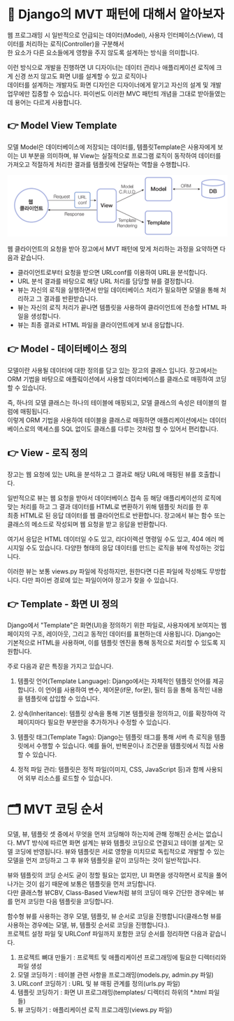 # 🤔 Django의 MVT 패턴에 대해서 알아보자

웹 프로그래밍 시 일반적으로 언급되는 데이터(Model), 사용자 인터페이스(View), 데이터를 처리하는 로직(Controller)을 구분해서  
한 요소가 다른 요소들에게 영향을 주지 않도록 설계하는 방식을 의미합니다.

이런 방식으로 개발을 진행하면 UI 디자이너는 데이터 관리나 애플리케이션 로직에 크게 신경 쓰지 않고도 화면 UI를 설계할 수 있고 로직이나  
데이터를 설계하는 개발자도 화면 디자인은 디자이너에게 맡기고 자신의 설계 및 개발 업무에만 집중할 수 있습니다. 파이썬도 이러한 MVC 패턴틔 개념을 그대로 받아들였는데 용어는 다르게 사용합니다.

## 👉 Model View Template

모델 Model은 데이터베이스에 저장되는 데이터를, 템플릿Template은 사용자에게 보이는 UI 부분을 의미하며, 뷰 View는 실질적으로 프로그램 로직이 동작하여 데이터를 가져오고 적절하게 처리한 결과를 템플릿에 전달하는 역할을 수행합니다.

![Alt text](./img/MVT.png)

웹 클라이언트의 요청을 받아 장고에서 MVT 패턴에 맞게 처리하는 과정을 요약하면 다음과 같습니다.

- 클라이언트로부터 요청을 받으면 URLconf를 이용하여 URL을 분석합니다.
- URL 분석 결과를 바탕으로 해당 URL 처리를 담당할 뷰를 결정합니다.
- 뷰는 자신의 로직을 실행하면서 만일 데이터베이스 처리가 필요하면 모델을 통해 처리하고 그 결과를 반환받습니다.
- 뷰는 자신의 로직 처리가 끝나면 템플릿을 사용하여 클라이언트에 전송할 HTML 파일을 생성합니다.
- 뷰는 최종 결과로 HTML 파일을 클라이언트에게 보내 응답합니다.

## 👉 Model - 데이터베이스 정의

모델이란 사용될 데이터에 대한 정의를 담고 있는 장고의 클래스 입니다. 장고에서는 ORM 기법을 바탕으로 애플맄이션에서 사용할 데이터베이스를 클래스로 매핑하여 코딩할 수 있습니다.

즉, 하나의 모델 클래스는 하나의 테이블에 매핑되고, 모델 클래스의 속성은 테이블의 컬럼에 매핑됩니다.  
이렇게 ORM 기법을 사용하여 테이블을 클래스로 매핑하면 애플리케이션에서는 데이터베이스로의 액세스를 SQL 없이도 클래스를 다루는 것처럼 할 수 있어서 편리합니다.

## 👉 View - 로직 정의

장고는 웹 요청에 있는 URL을 분석하고 그 결과로 해당 URL에 매핑된 뷰를 호출합니다.

일반적으로 뷰는 웹 요청을 받아서 데이터베이스 접속 등 해당 애플리케이션의 로직에 맞는 처리를 하고 그 결과 데이터를 HTML로 변환하기 위해 템플릿 처리를 한 후  
최종 HTML로 된 응답 데이터를 웹 클라이언트로 반환합니다. 장고에서 뷰는 함수 또는 클래스의 메소드로 작성되며 웹 요청을 받고 응답을 반환합니다.

여기서 응답은 HTML 데이터일 수도 있고, 리다이렉션 명령일 수도 있고, 404 에러 메시지일 수도 있습니다. 다양한 형태의 응답 데이터를 만드는 로직을 뷰에 작성하는 것입니다.

이러한 뷰는 보통 views.py 파일에 작성하지만, 원한다면 다른 파일에 작성해도 무방합니다. 다만 파이썬 경로에 있는 파일이어야 장고가 찾을 수 있습니다.

## 👉 Template - 화면 UI 정의

Django에서 "Template"은 화면(UI)을 정의하기 위한 파일로, 사용자에게 보여지는 웹 페이지의 구조, 레이아웃, 그리고 동적인 데이터를 표현하는데 사용됩니다. Django는 기본적으로 HTML을 사용하며, 이를 템플릿 엔진을 통해 동적으로 처리할 수 있도록 지원합니다.

주로 다음과 같은 특징을 가지고 있습니다.

1. 템플릿 언어(Template Language): Django에서는 자체적인 템플릿 언어를 제공합니다.
   이 언어를 사용하여 변수, 제어문(if문, for문), 필터 등을 통해 동적인 내용을 템플릿에 삽입할 수 있습니다.

2. 상속(Inheritance): 템플릿 상속을 통해 기본 템플릿을 정의하고, 이를 확장하여 각 페이지마다 필요한 부분만을 추가하거나 수정할 수 있습니다.

3. 템플릿 태그(Template Tags): Django는 템플릿 태그를 통해 서버 측 로직을 템플릿에서 수행할 수 있습니다. 예를 들어, 반복문이나 조건문을 템플릿에서 직접 사용할 수 있습니다.

4. 정적 파일 관리: 템플릿은 정적 파일(이미지, CSS, JavaScript 등)과 함께 사용되어 외부 리소스를 로드할 수 있습니다.

# 🗂️ MVT 코딩 순서

모델, 뷰, 템플릿 셋 중에서 무엇을 먼저 코딩해야 하는지에 관해 정해진 순서는 없습니다. MVT 방식에 따르면 화면 설계는 뷰와 템플릿 코딩으로 연결되고 테이블 설계는 모델 코딩에 반영됩니다. 뷰와 템플릿은 서로 영향을 미치므로 독립적으로 개발할 수 있는 모델을 먼저 코딩하고 그 후 뷰와 템플릿을 같이 코딩하는 것이 일반적입니다.

뷰와 템플릿의 코딩 순서도 굳이 정할 필요는 없지만, UI 화면을 생각하면서 로직을 풀어 나가는 것이 쉽기 때문에 보통은 템플릿을 먼저 코딩합니다.  
다만 클래스형 뷰CBV, Class-Based View처럼 뷰의 코딩이 매우 간단한 경우에는 뷰를 먼저 코딩한 다음 템플릿을 코딩합니다.

함수형 뷰를 사용하는 경우 모델, 템플릿, 뷰 순서로 코딩을 진행합니다(클래스형 뷰를 사용하는 경우에는 모델, 뷰, 템플릿 순서로 코딩을 진행합니다.).  
프로젝트 설정 파일 및 URLConf 파일까지 포함한 코딩 순서를 정리하면 다음과 같습니다.

1. 프로젝트 뼈대 만들기 : 프로젝트 및 애플리케이션 프로그래밍에 필요한 디렉터리와 파일 생성
2. 모델 코딩하기 : 테이블 관련 사항을 프로그래밍(models.py, admin.py 파일)
3. URLconf 코딩하기 : URL 및 뷰 매핑 관계를 정의(urls.py 파일)
4. 템플릿 코딩하기 : 화면 UI 프로그래밍(templates/ 디렉터리 하위의 \*.html 파일들)
5. 뷰 코딩하기 : 애플리케이션 로직 프로그래밍(views.py 파일)

